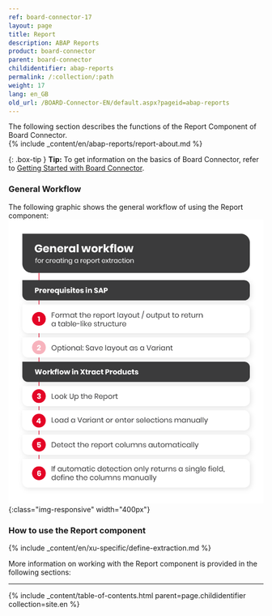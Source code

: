 ```yaml
---
ref: board-connector-17
layout: page
title: Report
description: ABAP Reports
product: board-connector
parent: board-connector
childidentifier: abap-reports
permalink: /:collection/:path
weight: 17
lang: en_GB
old_url: /BOARD-Connector-EN/default.aspx?pageid=abap-reports
---
```


The following section describes the functions of the Report Component of Board Connector.<br>
{% include _content/en/abap-reports/report-about.md %}

{: .box-tip }
**Tip:** To get information on the basics of Board Connector, refer to [Getting Started with Board Connector](./getting-started).

### General Workflow
The following graphic shows the general workflow of using the Report component:<br>
![Report-Workflow](/img/content/report-general-workflow.png){:class="img-responsive" width="400px"}

### How to use the Report component
{% include _content/en/xu-specific/define-extraction.md %}

More information on working with the Report component is provided in the following sections:

---

{% include _content/table-of-contents.html parent=page.childidentifier collection=site.en %}


